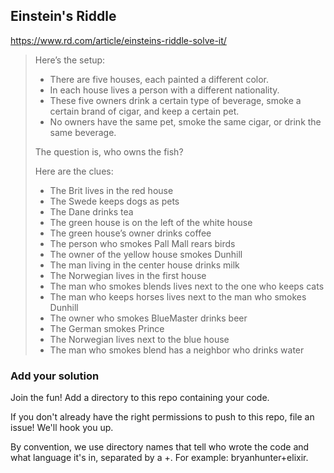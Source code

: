 ## Einstein's Riddle

https://www.rd.com/article/einsteins-riddle-solve-it/

> Here’s the setup:
> - There are five houses, each painted a different color.
> - In each house lives a person with a different nationality.
> - These five owners drink a certain type of beverage, smoke a certain brand of cigar, and keep a certain pet.
> - No owners have the same pet, smoke the same cigar, or drink the same beverage.
>   
> The question is, who owns the fish?
>
> Here are the clues:
> 
> - The Brit lives in the red house
> - The Swede keeps dogs as pets
> - The Dane drinks tea
> - The green house is on the left of the white house
> - The green house’s owner drinks coffee
> - The person who smokes Pall Mall rears birds
> - The owner of the yellow house smokes Dunhill
> - The man living in the center house drinks milk
> - The Norwegian lives in the first house
> - The man who smokes blends lives next to the one who keeps cats
> - The man who keeps horses lives next to the man who smokes Dunhill
> - The owner who smokes BlueMaster drinks beer
> - The German smokes Prince
> - The Norwegian lives next to the blue house
> - The man who smokes blend has a neighbor who drinks water

### Add your solution
Join the fun! Add a directory to this repo containing your code.

If you don't already have the right permissions to push to this repo, file an issue! We'll hook you up.

By convention, we use directory names that tell who wrote the code and what language it's in, separated by a +. For example: bryanhunter+elixir.
